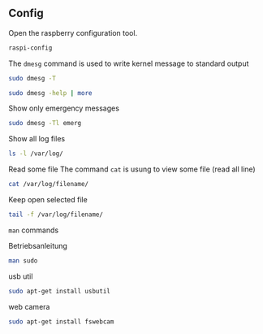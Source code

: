 ## Config

Open the raspberry configuration tool.

```bash
raspi-config
```

The `dmesg` command is used to write kernel message to standard output

```bash
sudo dmesg -T
```

```bash 
sudo dmesg -help | more
```

Show only emergency messages

```bash
sudo dmesg -Tl emerg
```

Show all log files

```bash
ls -l /var/log/
```

Read some file 
The command `cat` is usung to view some file (read all line)

```bash 
cat /var/log/filename/
```

Keep open selected file

```bash
tail -f /var/log/filename/
```

`man` commands

Betriebsanleitung

```bash
man sudo
```

usb util

```bash 
sudo apt-get install usbutil
```

web camera 
```bash
sudo apt-get install fswebcam
```
